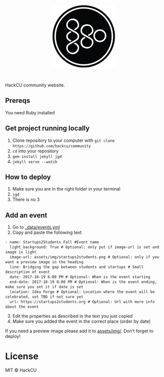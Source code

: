 <br>
<p align="center">
  <img alt="HackCU IV" src="https://github.com/HackCU/splash-page/blob/master/img/hackcu_black.png" width="200"/>
</p>
<br>


HackCU community website.

## Prereqs

You need Ruby installed

## Get project running locally 

1. Clone repository to your computer with `git clone https://github.com/hackcu/community`
2. `cd` into your repository
3. `gem install jekyll jgd`
4. `jekyll serve --watch`

## How to deploy

1. Make sure you are in the right folder in your terminal
2. `jgd`
3. There is no 3

## Add an event

1. Go to [_data/events.yml](_data/events.yml)
2. Copy and paste the following text
```
- name: Startups2Students Fall #Event name
  light_background: True # Optional: only put if image-url is set and image is light
  image-url: assets/img/startups2students.png # Optional: only if you want a preview image in the heading
  line: Bridging the gap between students and startups # Small description of event
  date: 2017-10-19 6:00 PM # Optional: When is the event starting
  end-date: 2017-10-19 8:00 PM # Optional: When is the event ending, make sure you set it if date is set
  location: Idea Forge # Optional: Location where the event will be celebrated, set TBD if not sure yet
  url: https://startups2students.org # Optional: Url with more info about the event

```
3. Edit the properties as described in the text you just copied
4. Make sure you added the event in the correct place (order by date)

If you need a preview image please add it to [assets/img/](assets/img/). Don't forget to deploy!

# License

MIT © HackCU

